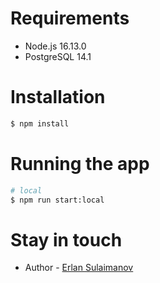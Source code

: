 # Requirements

- Node.js 16.13.0
- PostgreSQL 14.1

# Installation

```bash
$ npm install
```

# Running the app

```bash
# local
$ npm run start:local

```

# Stay in touch

- Author - [Erlan Sulaimanov](https://erlansulaimanov.com)
